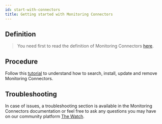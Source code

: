 ```yaml
---
id: start-with-connectors
title: Getting started with Monitoring Connectors
---
```


## Definition

> You need first to read the definition of Monitoring Connectors [here](../resources/glossary.md#plugin-pack).

## Procedure

Follow this [tutorial](https://app.arcade.software/share/R93jqJ7xI4abpgn1yZTd) to understand how to search, install, update and remove Monitoring Connectors.

## Troubleshooting

In case of issues, a troubleshooting section is available in the Monitoring Connectors documentation or feel free to ask any questions you may have on our community platform [The Watch](https://thewatch.centreon.com/).

